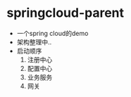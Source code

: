 # springcloud-parent

* 一个spring cloud的demo
* 架构整理中..
* 启动顺序
    1. 注册中心
    2. 配置中心
    3. 业务服务
    4. 网关